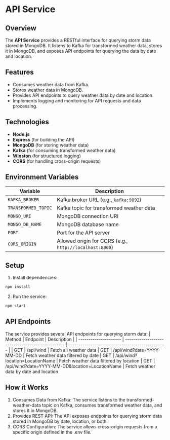 # API Service

## Overview

The **API Service** provides a RESTful interface for querying storm data stored in MongoDB. It listens to Kafka for transformed weather data, stores it in MongoDB, and exposes API endpoints for querying the data by date and location.

## Features

- Consumes weather data from Kafka.
- Stores weather data in MongoDB.
- Provides API endpoints to query weather data by date and location.
- Implements logging and monitoring for API requests and data processing.

## Technologies

- **Node.js**
- **Express** (for building the API)
- **MongoDB** (for storing weather data)
- **Kafka** (for consuming transformed weather data)
- **Winston** (for structured logging)
- **CORS** (for handling cross-origin requests)

## Environment Variables

| Variable              | Description                                      |
| --------------------- | ------------------------------------------------ |
| `KAFKA_BROKER`        | Kafka broker URL (e.g., `kafka:9092`)         |
| `TRANSFORMED_TOPIC`   | Kafka topic for transformed weather data          |
| `MONGO_URI`           | MongoDB connection URI                           |
| `MONGO_DB_NAME`       | MongoDB database name                            |
| `PORT`                | Port for the API server                          |
| `CORS_ORIGIN`         | Allowed origin for CORS (e.g., `http://localhost:8000`) |

## Setup

1. Install dependencies:

  ```bash
  npm install
  ```
2. Run the service:

```bash
npm start
```

## API Endpoints
The service provides several API endpoints for querying storm data:
| Method              | Endpoint                                      | Description        |
| --------------------- | ------------------------------------------------ | ------------------------------------------------ |
| GET	| /api/wind	| Fetch all weather data
| GET	| /api/wind?date=YYYY-MM-DD	| Fetch weather data filtered by date
| GET	| /api/wind?location=LocationName	| Fetch weather data filtered by location
| GET	| /api/wind?date=YYYY-MM-DD&location=LocationName	| Fetch weather data by date and location

## How it Works
1. Consumes Data from Kafka: The service listens to the transformed-weather-data topic on Kafka, consumes transformed weather data, and stores it in MongoDB.
2. Provides REST API: The API exposes endpoints for querying storm data stored in MongoDB by date, location, or both.
3. CORS Configuration: The service allows cross-origin requests from a specific origin defined in the .env file.
